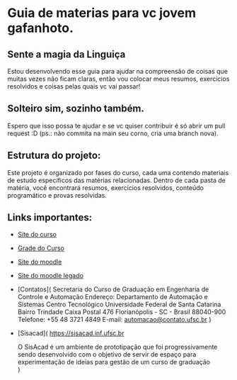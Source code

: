 # Guia de materias para vc jovem gafanhoto.

## Sente a magia da Linguiça

Estou desenvolvendo esse guia para ajudar na compreensão de coisas que muitas vezes não ficam claras, então vou colocar meus resumos, exercicios resolvidos e coisas pelas quais vc vai passar!


## Solteiro sim, sozinho também.

Espero que isso possa te ajudar e se vc quiser contribuir é só abrir um pull request :D (ps.: não commita na main seu corno, cria uma branch nova).

## Estrutura do projeto:

Este projeto é organizado por fases do curso, cada uma contendo materiais de estudo específicos das matérias relacionadas. Dentro de cada pasta de matéria, você encontrará resumos, exercícios resolvidos, conteúdo programático e provas resolvidas.


## Links importantes:


- [Site do curso](
    https://automacao.ufsc.br/
    )

- [Grade do Curso](
    https://automacao.ufsc.br/grade_curricular/
    )

- [Site do moodle](
    https://presencial.moodle.ufsc.br/
    )
- [Site do moodle legado](
    https://legado.moodle.ufsc.br/
    )

- [Contatos](
    Secretaria do Curso de Graduação em Engenharia de Controle e Automação
    Endereço:
        Departamento de Automação e Sistemas
        Centro Tecnológico
        Universidade Federal de Santa Catarina
        Bairro Trindade
        Caixa Postal 476
        Florianópolis - SC - Brasil
        88040-900
    Telefone:
        +55 48 3721 4849
    E-mail:
        automacao@contato.ufsc.br
    )

- [Sisacad](
    https://sisacad.inf.ufsc.br

    O SisAcad é um ambiente de prototipação que foi progressivamente sendo desenvolvido com o objetivo de servir de espaço para experimentação de ideias para gestão de um curso de graduação   
    )